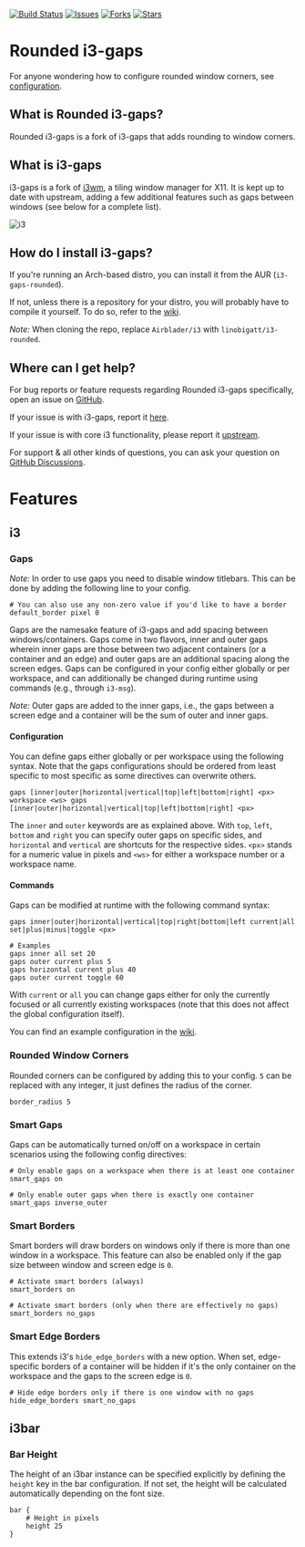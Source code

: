 [![Build Status](https://github.com/Airblader/i3/actions/workflows/main.yml/badge.svg)](https://github.com/Airblader/i3/actions/workflows/main.yml)
[![Issues](https://img.shields.io/github/issues/Airblader/i3.svg)](https://github.com/Airblader/i3/issues)
[![Forks](https://img.shields.io/github/forks/Airblader/i3.svg)](https://github.com/Airblader/i3/network)
[![Stars](https://img.shields.io/github/stars/Airblader/i3.svg)](https://github.com/Airblader/i3/stargazers)

# Rounded i3-gaps

For anyone wondering how to configure rounded window corners, see [configuration](#rounded-window-corners).

## What is Rounded i3-gaps?

Rounded i3-gaps is a fork of i3-gaps that adds rounding to window corners. 

## What is i3-gaps

i3-gaps is a fork of [i3wm](https://www.i3wm.org), a tiling window manager for X11. It is kept up to date with upstream, adding a few additional features such as gaps between windows (see below for a complete list).

![i3](https://i.imgur.com/KC7GL4D.png)


## How do I install i3-gaps?

If you're running an Arch-based distro, you can install it from the AUR (`i3-gaps-rounded`).

If not, unless there is a repository for your distro, you will probably have to compile it yourself. To do so, refer to the [wiki](https://github.com/Airblader/i3/wiki/Building-from-source).

*Note:* When cloning the repo, replace `Airblader/i3` with `linobigatt/i3-rounded`.

## Where can I get help?

For bug reports or feature requests regarding Rounded i3-gaps specifically, open an issue on [GitHub](https://www.github.com/Resloved/i3). 

If your issue is with i3-gaps, report it [here](https://github.com/Airblader/i3).

If your issue is with core i3 functionality, please report it [upstream](https://www.github.com/i3/i3).

For support & all other kinds of questions, you can ask your question on [GitHub Discussions](https://github.com/i3/i3/discussions).

# Features

## i3

### Gaps

*Note:* In order to use gaps you need to disable window titlebars. This can be done by adding the following line to your config.

```
# You can also use any non-zero value if you'd like to have a border
default_border pixel 0
```

Gaps are the namesake feature of i3-gaps and add spacing between windows/containers. Gaps come in two flavors, inner and outer gaps wherein inner gaps are those between two adjacent containers (or a container and an edge) and outer gaps are an additional spacing along the screen edges. Gaps can be configured in your config either globally or per workspace, and can additionally be changed during runtime using commands (e.g., through `i3-msg`).

*Note:* Outer gaps are added to the inner gaps, i.e., the gaps between a screen edge and a container will be the sum of outer and inner gaps.

#### Configuration

You can define gaps either globally or per workspace using the following syntax. Note that the gaps configurations should be ordered from least specific to most specific as some directives can overwrite others.

```
gaps [inner|outer|horizontal|vertical|top|left|bottom|right] <px>
workspace <ws> gaps [inner|outer|horizontal|vertical|top|left|bottom|right] <px>
```

The `inner` and `outer` keywords are as explained above. With `top`, `left`, `bottom` and `right` you can specify outer gaps on specific sides, and `horizontal` and `vertical` are shortcuts for the respective sides. `<px>` stands for a numeric value in pixels and `<ws>` for either a workspace number or a workspace name.

#### Commands

Gaps can be modified at runtime with the following command syntax:

```
gaps inner|outer|horizontal|vertical|top|right|bottom|left current|all set|plus|minus|toggle <px>

# Examples
gaps inner all set 20
gaps outer current plus 5
gaps horizontal current plus 40
gaps outer current toggle 60
```

With `current` or `all` you can change gaps either for only the currently focused or all currently existing workspaces (note that this does not affect the global configuration itself).

You can find an example configuration in the [wiki](https://github.com/Airblader/i3/wiki/Example-Configuration).

### Rounded Window Corners

Rounded corners can be configured by adding this to your config. `5` can be replaced with any integer, it just defines the radius of the corner.

```
border_radius 5
```

### Smart Gaps

Gaps can be automatically turned on/off on a workspace in certain scenarios using the following config directives:

```
# Only enable gaps on a workspace when there is at least one container
smart_gaps on

# Only enable outer gaps when there is exactly one container
smart_gaps inverse_outer
```

### Smart Borders

Smart borders will draw borders on windows only if there is more than one window in a workspace. This feature can also be enabled only if the gap size between window and screen edge is `0`.

```
# Activate smart borders (always)
smart_borders on

# Activate smart borders (only when there are effectively no gaps)
smart_borders no_gaps
```

### Smart Edge Borders

This extends i3's `hide_edge_borders` with a new option. When set, edge-specific borders of a container will be hidden if it's the only container on the workspace and the gaps to the screen edge is `0`.

```
# Hide edge borders only if there is one window with no gaps
hide_edge_borders smart_no_gaps
```

## i3bar

### Bar Height

The height of an i3bar instance can be specified explicitly by defining the `height` key in the bar configuration. If not set, the height will be calculated automatically depending on the font size.

```
bar {
    # Height in pixels
    height 25
}
```
